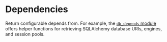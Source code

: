 # Dependencies

Return configurable depends from. For example, the [`db_depends` module](./src/depends/db_depends.py) offers helper functions for retrieving SQLAlchemy database URIs, engines, and session pools.
